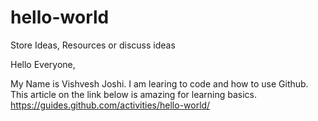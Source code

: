 # hello-world
Store Ideas, Resources or discuss ideas

Hello Everyone,

My Name is Vishvesh Joshi. I am learing to code and how to use Github. This article on the link below is amazing for learning basics. 
https://guides.github.com/activities/hello-world/
